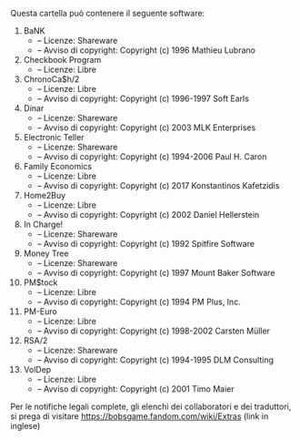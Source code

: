 ﻿Questa cartella può contenere il seguente software:

1. BaNK
   - – Licenze: Shareware
   - – Avviso di copyright: Copyright (c) 1996 Mathieu Lubrano
2. Checkbook Program
   - – Licenze: Libre
3. ChronoCa$h/2
   - – Licenze: Libre
   - – Avviso di copyright: Copyright (c) 1996-1997 Soft Earls
4. Dinar
   - – Licenze: Shareware
   - – Avviso di copyright: Copyright (c) 2003 MLK Enterprises
5. Electronic Teller
   - – Licenze: Shareware
   - – Avviso di copyright: Copyright (c) 1994-2006 Paul H. Caron
6. Family Economics
   - – Licenze: Libre
   - – Avviso di copyright: Copyright (c) 2017 Konstantinos Kafetzidis
7. Home2Buy
   - – Licenze: Libre
   - – Avviso di copyright: Copyright (c) 2002 Daniel Hellerstein
8. In Charge!
   - – Licenze: Shareware
   - – Avviso di copyright: Copyright (c) 1992 Spitfire Software
9. Money Tree
   - – Licenze: Shareware
   - – Avviso di copyright: Copyright (c) 1997 Mount Baker Software
10. PM$tock
    - – Licenze: Libre
    - – Avviso di copyright: Copyright (c) 1994 PM Plus, Inc.
11. PM-Euro
    - – Licenze: Libre
    - – Avviso di copyright: Copyright (c) 1998-2002 Carsten Müller
12. RSA/2
    - – Licenze: Shareware
    - – Avviso di copyright: Copyright (c) 1994-1995 DLM Consulting
13. VolDep
    - – Licenze: Libre
    - – Avviso di copyright: Copyright (c) 2001 Timo Maier

Per le notifiche legali complete, gli elenchi dei collaboratori e dei traduttori, si prega di visitare https://bobsgame.fandom.com/wiki/Extras (link in inglese)